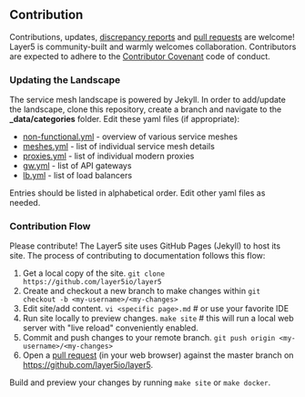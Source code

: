 ## Contribution

Contributions, updates, [discrepancy reports](/../../issues) and [pull requests](/../../pulls) are welcome! Layer5 is community-built and warmly welcomes collaboration. Contributors are expected to adhere to the [Contributor Covenant](http://contributor-covenant.org) code of conduct.

### <a name="landscape">Updating the Landscape</a>

The service mesh landscape is powered by Jekyll. In order to add/update the landscape, clone this repository, create a branch and navigate to the **_data/categories** folder. Edit these yaml files (if appropriate):

- [non-functional.yml](https://github.com/layer5io/layer5/blob/master/_data/categories/non-functional.yml) - overview of various service meshes
- [meshes.yml](https://github.com/layer5io/layer5/blob/master/_data/categories/meshes.yml) - list of individual service mesh details
- [proxies.yml](https://github.com/layer5io/layer5/blob/master/_data/categories/proxies.yml) - list of individual modern proxies
- [gw.yml](https://github.com/layer5io/layer5/blob/master/_data/categories/gw.yml) - list of API gateways
- [lb.yml](https://github.com/layer5io/layer5/blob/master/_data/categories/lb.yml) - list of load balancers

Entries should be listed in alphabetical order. Edit other yaml files as needed. 

### <a name="flow">Contribution Flow</a>
Please contribute! The Layer5 site uses GitHub Pages (Jekyll) to host its site. The process of contributing to documentation follows this flow:

1. Get a local copy of the site.
`git clone https://github.com/layer5io/layer5`
1. Create and checkout a new branch to make changes within
`git checkout -b <my-username>/<my-changes>` 
1. Edit site/add content.
`vi <specific page>.md` # or use your favorite IDE
1. Run site locally to preview changes.
`make site` # this will run a local web server with "live reload" conveniently enabled.
1. Commit and push changes to your remote branch.
`git push origin <my-username>/<my-changes>`
1. Open a [pull request](../../pulls) (in your web browser) against the master branch on https://github.com/layer5io/layer5.

Build and preview your changes by running `make site` or `make docker`.
